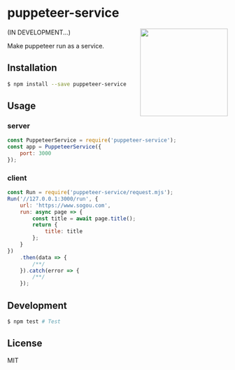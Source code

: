 # puppeteer-service

<img src="https://user-images.githubusercontent.com/10379601/29446482-04f7036a-841f-11e7-9872-91d1fc2ea683.png" height="200" align="right">

(IN DEVELOPMENT...)

Make puppeteer run as a service.

## Installation

```bash
$ npm install --save puppeteer-service
```

## Usage

### server

```js
const PuppeteerService = require('puppeteer-service');
const app = PuppeteerService({
    port: 3000
});
```

### client

```js
const Run = require('puppeteer-service/request.mjs');
Run('//127.0.0.1:3000/run', {
    url: 'https://www.sogou.com',
    run: async page => {
        const title = await page.title();
        return {
            title: title
        };
    }
})
    .then(data => {
        /**/
    }).catch(error => {
        /**/
    });
```

## Development

```bash
$ npm test # Test
```

## License

MIT
